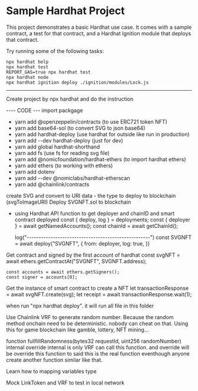 # Sample Hardhat Project

This project demonstrates a basic Hardhat use case. It comes with a sample contract, a test for that contract, and a Hardhat Ignition module that deploys that contract.

Try running some of the following tasks:

```shell
npx hardhat help
npx hardhat test
REPORT_GAS=true npx hardhat test
npx hardhat node
npx hardhat ignition deploy ./ignition/modules/Lock.js
```

--------------------------------------------------------------
Create project by npx hardhat and do the instruction


---- CODE ---
import packgage
- yarn add @openzeppelin/contracts (to use ERC721 token NFT)
- yarn add base64-sol (to convert SVG to json base64)
- yarn add hardhat-deploy (use hardhat for outside like run in production)
- yarn add --dev hardhat-deploy (just for dev)
- yarn add global hardhat-shorthand
- yarn add fs (use fs for reading svg file)
- yarn add @nomicfoundation/hardhat-ethers (to import hardhat ethers)
- yarn add ethers (to working with ethers)
- yarn add dotenv
- yarn add --dev @nomiclabs/hardhat-etherscan
- yarn add @chainlink/contracts

create SVG and convert to URI data - the type to deploy to blockchain (svgToImageURI)
Deploy SVGNFT.sol to blockchain
- using Hardhat API function to get deployer and chainID and smart contract deployed
    const { deploy, log } = deployments;
    const { deployer } = await getNamedAccounts();
    const chainId = await getChainId();

    log("----------------------------------------------------")
    const SVGNFT = await deploy("SVGNFT", {
        from: deployer,
        log: true,
    })

Get contract and signed by the first account of hardhat
    const svgNFT = await ethers.getContractAt("SVGNFT", SVGNFT.address);

    const accounts = await ethers.getSigners();
    const signer = accounts[0];

Get the instance of smart contract to create a NFT 
    let transactionResponse = await svgNFT.create(svg);
    let receipt = await transactionResponse.wait(1);

when run "npx hardhat deploy". it will run all file in this folder

Use Chainlink VRF to generate random number. Because the random method onchain need to be deterministic. nobody can cheat on that. Using this for game blockchain like gamble, lottery, NFT mining...

function fullfillRandomness(bytes32 requestId, uint256 randomNumber) internal override
internal is only VRF can call this function. and override will be override this function to said this is the real function eventhough anyone create another function similar like that.

Learn how to mapping variables type

Mock LinkToken and VRF to test in local network
